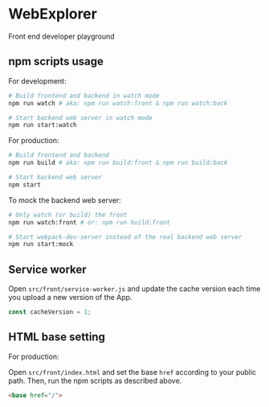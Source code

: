 # WebExplorer

Front end developer playground

## npm scripts usage

For development:

```bash
# Build frontend and backend in watch mode
npm run watch # aka: npm run watch:front & npm run watch:back

# Start backend web server in watch mode
npm run start:watch
```

For production:

```bash
# Build frontend and backend
npm run build # aka: npm run build:front & npm run build:back

# Start backend web server
npm start
```

To mock the backend web server:

```bash
# Only watch (or build) the front
npm run watch:front # or: npm run build:front

# Start webpack-dev-server instead of the real backend web server
npm run start:mock
```

## Service worker

Open `src/front/service-worker.js` and update the cache version each time you upload a new version of the App.

```js
const cacheVersion = 1;
```

## HTML base setting

For production:

Open `src/front/index.html` and set the base `href` according to your public path. Then, run the npm scripts as described above.

```html
<base href="/">
```

